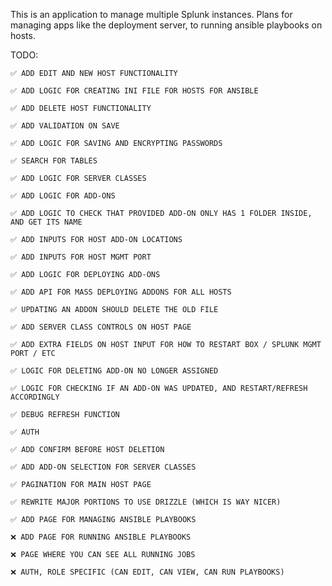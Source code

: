 This is an application to manage multiple Splunk instances. Plans for managing apps like the deployment server, to running ansible playbooks on hosts.


TODO:
    
    ✅ ADD EDIT AND NEW HOST FUNCTIONALITY

    ✅ ADD LOGIC FOR CREATING INI FILE FOR HOSTS FOR ANSIBLE

    ✅ ADD DELETE HOST FUNCTIONALITY

    ✅ ADD VALIDATION ON SAVE

    ✅ ADD LOGIC FOR SAVING AND ENCRYPTING PASSWORDS

    ✅ SEARCH FOR TABLES

    ✅ ADD LOGIC FOR SERVER CLASSES

    ✅ ADD LOGIC FOR ADD-ONS

    ✅ ADD LOGIC TO CHECK THAT PROVIDED ADD-ON ONLY HAS 1 FOLDER INSIDE, AND GET ITS NAME
    
    ✅ ADD INPUTS FOR HOST ADD-ON LOCATIONS
    
    ✅ ADD INPUTS FOR HOST MGMT PORT

    ✅ ADD LOGIC FOR DEPLOYING ADD-ONS

    ✅ ADD API FOR MASS DEPLOYING ADDONS FOR ALL HOSTS
    
    ✅ UPDATING AN ADDON SHOULD DELETE THE OLD FILE
    
    ✅ ADD SERVER CLASS CONTROLS ON HOST PAGE

    ✅ ADD EXTRA FIELDS ON HOST INPUT FOR HOW TO RESTART BOX / SPLUNK MGMT PORT / ETC 

    ✅ LOGIC FOR DELETING ADD-ON NO LONGER ASSIGNED

    ✅ LOGIC FOR CHECKING IF AN ADD-ON WAS UPDATED, AND RESTART/REFRESH ACCORDINGLY
    
    ✅ DEBUG REFRESH FUNCTION

    ✅ AUTH 

    ✅ ADD CONFIRM BEFORE HOST DELETION
    
    ✅ ADD ADD-ON SELECTION FOR SERVER CLASSES

    ✅ PAGINATION FOR MAIN HOST PAGE

    ✅ REWRITE MAJOR PORTIONS TO USE DRIZZLE (WHICH IS WAY NICER)

    ✅ ADD PAGE FOR MANAGING ANSIBLE PLAYBOOKS

    ❌ ADD PAGE FOR RUNNING ANSIBLE PLAYBOOKS
    
    ❌ PAGE WHERE YOU CAN SEE ALL RUNNING JOBS

    ❌ AUTH, ROLE SPECIFIC (CAN EDIT, CAN VIEW, CAN RUN PLAYBOOKS)


